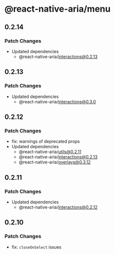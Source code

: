# @react-native-aria/menu

## 0.2.14

### Patch Changes

- Updated dependencies
  - @react-native-aria/interactions@0.2.13

## 0.2.13

### Patch Changes

- Updated dependencies
  - @react-native-aria/interactions@0.3.0

## 0.2.12

### Patch Changes

- fix: warnings of deprecated props
- Updated dependencies
  - @react-native-aria/utils@0.2.11
  - @react-native-aria/interactions@0.2.13
  - @react-native-aria/overlays@0.3.12

## 0.2.11

### Patch Changes

- Updated dependencies
  - @react-native-aria/interactions@0.2.12

## 0.2.10

### Patch Changes

- fix: `closeOnSelect` issues
